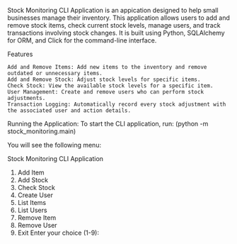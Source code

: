 
Stock Monitoring CLI Application is an appication designed to help small businesses manage their inventory. This application allows users to add and remove stock items, check current stock levels, manage users, and track transactions involving stock changes. It is built using Python, SQLAlchemy for ORM, and Click for the command-line interface.

Features

    Add and Remove Items: Add new items to the inventory and remove outdated or unnecessary items.
    Add and Remove Stock: Adjust stock levels for specific items.
    Check Stock: View the available stock levels for a specific item.
    User Management: Create and remove users who can perform stock adjustments.
    Transaction Logging: Automatically record every stock adjustment with the associated user and action details.

Running the Application:
 To start the CLI application, run:  (python -m stock_monitoring.main)

 You will see the following menu:

  Stock Monitoring CLI Application
1. Add Item
2. Add Stock
3. Check Stock
4. Create User
5. List Items
6. List Users
7. Remove Item
8. Remove User
9. Exit
Enter your choice (1-9): 

